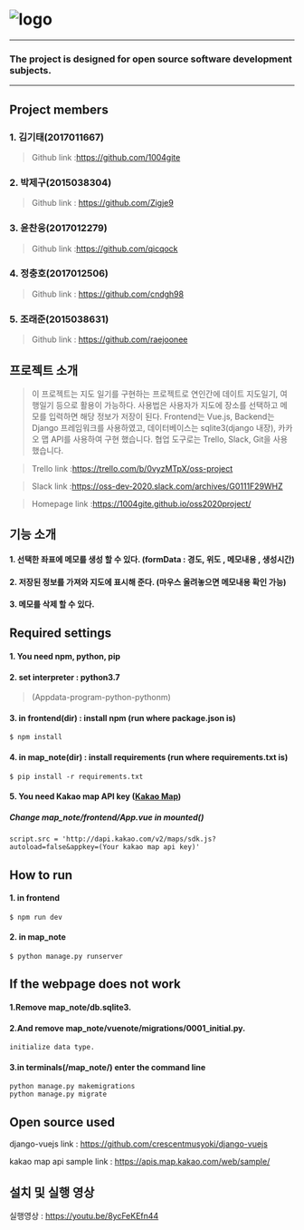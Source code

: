 ![logo](https://ifh.cc/g/5ZgIzu.png)
=
****
### The project is designed for open source software development subjects.
****
Project members
-
### 1. 김기태(2017011667)
   >Github link :<https://github.com/1004gite> 
### 2. 박제구(2015038304)
  >Github link : <https://github.com/Zigje9>   
### 3. 윤찬웅(2017012279)
  >Github link :<https://github.com/qicqock>
### 4. 정충호(2017012506)
  >Github link : <https://github.com/cndgh98>
### 5. 조래준(2015038631)
  >Github link : <https://github.com/raejoonee>

프로젝트 소개
-
   > 이 프로젝트는 지도 일기를 구현하는 프로젝트로 연인간에 데이트 지도일기, 여행일기 등으로 활용이 가능하다.
   > 사용법은 사용자가 지도에 장소를 선택하고 메모를 입력하면 해당 정보가 저장이 된다. 
   > Frontend는 Vue.js, Backend는 Django 프레임워크를 사용하였고, 데이터베이스는 sqlite3(django 내장), 카카오 맵 API를 사용하여 구현 했습니다.
   > 협업 도구로는 Trello, Slack, Git을 사용했습니다.
   
   > Trello link :<https://trello.com/b/0vyzMTpX/oss-project>
   
   > Slack link :<https://oss-dev-2020.slack.com/archives/G0111F29WHZ>
   
   >Homepage link :<https://1004gite.github.io/oss2020project/>
  
기능 소개
-
#### 1. 선택한 좌표에 메모를 생성 할 수 있다. (formData : 경도, 위도 , 메모내용 , 생성시간)
#### 2. 저장된 정보를 가져와 지도에 표시해 준다. (마우스 올려놓으면 메모내용 확인 가능)
#### 3. 메모를 삭제 할 수 있다.

   
   
Required settings
-
#### 1. You need npm, python, pip  
#### 2. set interpreter : python3.7
   >(Appdata-program-python-pythonm)
#### 3. in frontend(dir) : install npm     (run where package.json is)
    $ npm install
#### 4. in map_note(dir) : install requirements      (run where requirements.txt is)
    $ pip install -r requirements.txt
#### 5. You need Kakao map API key ([Kakao Map](https://apis.map.kakao.com/web/))
##### Change map_note/frontend/App.vue in mounted()
    script.src = 'http://dapi.kakao.com/v2/maps/sdk.js?autoload=false&appkey=(Your kakao map api key)'
    
How to run
-
#### 1. in frontend 
    $ npm run dev
#### 2. in map_note 
    $ python manage.py runserver
    
    
If the webpage does not work
-
#### 1.Remove map_note/db.sqlite3. 
#### 2.And remove map_note/vuenote/migrations/0001_initial.py.
    initialize data type.
#### 3.in terminals(/map_note/) enter the command line
    python manage.py makemigrations
    python manage.py migrate




Open source used
-

django-vuejs link : <https://github.com/crescentmusyoki/django-vuejs>

kakao map api sample link : <https://apis.map.kakao.com/web/sample/>

설치 및 실행 영상
-

실행영상 : <https://youtu.be/8ycFeKEfn44>
